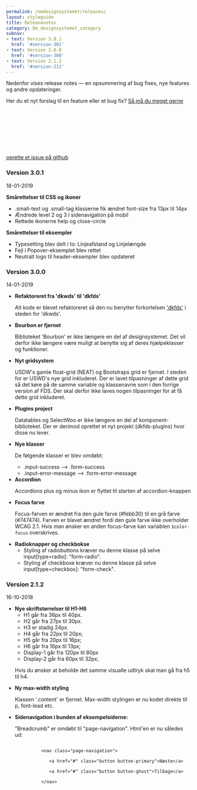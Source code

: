 ```yaml
---
permalink: /omdesignsystemet/releases/
layout: styleguide
title: Releasenotes
category: Om_designsystemet_category
subnav:
- text: Version 3.0.1
  href: '#version-301'
- text: Version 3.0.0
  href: '#version-300'
- text: Version 2.1.2
  href: '#version-212'
---
```

<p class="font-lead">Nedenfor vises release notes — en opsummering af bug fixes, nye features og andre opdateringer.</p>
<p>Her du et nyt forslag til en feature eller et bug fix? <a href="https://github.com/detfaellesdesignsystem/dkfds-components/issues" class="icon-link">Så må du meget gerne oprette et issue på github<svg class="icon-svg"><use xlink:href="#open-in-new"></use></svg></a></p>

<div id="version-301" class="mt-8">
  <h3 class="mb-0">Version 3.0.1</h3>
  <p class="small-text mt-0">18-01-2019</p>
  <p><b>Smårettelser til CSS og ikoner</b></p>
  <ul>
    <li>.small-text og .small-tag klasserne fik ændret font-size fra 13px til 14px</li>
    <li>Ændrede level 2 og 3 i sidenavigation på mobil</li>
    <li>Rettede ikonerne help og close-circle</li>
  </ul>
  <p><b>Smårettelser til eksempler</b></p>
  <ul>
    <li>Typesetting blev delt i to: Linjeafstand og Linjelængde</li>
    <li>Fejl i Popover-eksemplet blev rettet</li>
    <li>Neutralt logo til header-eksempler blev opdateret</li>
  </ul>
</div>

<div id="version-300" class="mt-8">
  <h3 class="mb-0">Version 3.0.0</h3>
  <p class="small-text mt-0">14-01-2019</p>
  <ul>
    <li>
      <b>Refaktoreret fra 'dkwds' til 'dkfds'</b>
      <p>Alt kode er blevet refaktoreret så den nu benytter forkortelsen <a href="https://www.npmjs.com/package/dkfds">'dkfds'</a> i steden for 'dkwds'. </p>
    </li>
    <li class="mt-4">
      <b>Bourbon er fjernet</b>
      <p class="m-0">Biblioteket 'Bourbon' er ikke længere en del af designsystemet. Det vil derfor ikke længere være muligt at benytte sig af deres hjælpeklasser og funktioner. </p>
    </li>
    <li class="mt-4">
      <b>Nyt gridsystem</b>
      <p class="m-0"> USDW's gamle float-grid (NEAT) og Bootstraps grid er fjernet. I steden for er USWD's nye grid inkluderet. Der er lavet tilpasninger af dette grid så det køre på de samme variable og klassenavne som i den forrige version af FDS. Der skal derfor ikke laves nogen tilpasninger for at få dette grid inkluderet.</p>
    </li>
    <li class="mt-4">
      <b>Plugins project</b>
      <p class="m-0"> Datatables og SelectWoo er ikke længere en del af komponent-biblioteket. Der er derimod oprettet et nyt projekt (dkfds-plugins) hvor disse nu lever.</p>
    </li>
    <li class="mt-4">
      <b>Nye klasser</b>
      <p class="m-0"> De følgende klasser er blev omdøbt:</p>
      <ul>
        <li>.input-success --> .form-success</li>
        <li>.input-error-message --> .form-error-message</li>
      </ul>
    </li>
    <li class="mt-4">
      <b>Accordion</b>
      <p class="m-0">Accordions plus og minus ikon er flyttet til starten af accordion-knappen</p>
    </li>
    <li class="mt-4">
      <b>Focus farve</b>
      <p class="m-0">Focus-farven er ændret fra den gule farve (#febb30) til en grå farve (#747474). Farven er blevet ændret fordi den gule farve ikke overholder WCAG 2.1. Hvis man ønsker en anden focus-farve kan variablen <code>$color-focus</code> overskrives.</p>
    </li>
    <li class="mt-4">
      <b>Radioknapper og checkbokse</b>
      <ul>
        <li>Styling af radiobuttons kræver nu denne klasse på selve input[type=radio]: "form-radio".</li>
        <li> Styling af checkboxe kræver nu denne klasse på selve input[type=checkbox]: "form-check".</li>
      </ul>
    </li>
  </ul>
</div>

<div id="version-212" class="mt-8">
  <h3 class="mb-0">Version 2.1.2</h3>
  <p class="small-text mt-0">16-10-2018</p>
  <ul>
    <li>
      <b>Nye skriftstørrelser til H1-H6</b>
      <ul>
        <li>H1 går fra 36px til 40px.</li>
        <li>H2 går fra 27px til 30px.</li>
        <li>H3 er stadig 24px.</li>
        <li>H4 går fra 22px til 20px;</li>
        <li>H5 går fra 20px til 16px;</li>
        <li>H6 går fra 16px til 13px;</li>
        <li>Display-1 går fra 120px til 80px</li>
        <li>Display-2 går fra 60px til 32px;</li>
      </ul>
      <p>Hvis du ønsker at beholde det samme visualle udtryk skal man gå fra h5 til h4.</p>
    </li>
    <li class="mt-4">
      <b>Ny max-width styling</b>
      <p class="m-0">Klassen '.content' er fjernet. Max-width stylingen er nu kodet direkte til p, font-lead etc.</p>
    </li>
    <li class="mt-4">
      <b>Sidenavigation i bunden af eksempelsiderne:</b>
      <p class="m-0">"Breadcrumb" er omdøbt til "page-navigation". 	Html'en er nu således ud:</p>
      <div class="code-highlight">
        <code>
          &lt;nav class="page-navigation"&gt; <br>
          &nbsp;&nbsp; &lt;a href="#" class="button button-primary"&gt;Næste&lt;/a&gt;<br>
          &nbsp;&nbsp; &lt;a href="#" class="button button-ghost"&gt;Tilbage&lt;/a&gt;<br>
          &lt;/nav&gt;
        </code>
      </div>
    </li>
  </ul>
</div>